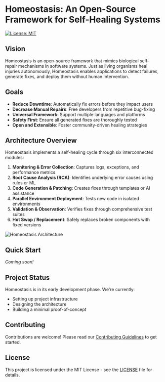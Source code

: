 # Homeostasis: An Open-Source Framework for Self-Healing Systems

[![License: MIT](https://img.shields.io/badge/License-MIT-blue.svg)](LICENSE)

## Vision

Homeostasis is an open-source framework that mimics biological self-repair mechanisms in software systems. Just as living organisms heal injuries autonomously, Homeostasis enables applications to detect failures, generate fixes, and deploy them without human intervention.

## Goals

- **Reduce Downtime**: Automatically fix errors before they impact users
- **Decrease Manual Repairs**: Free developers from repetitive bug-fixing
- **Universal Framework**: Support multiple languages and platforms
- **Safety First**: Ensure all generated fixes are thoroughly tested
- **Open and Extensible**: Foster community-driven healing strategies

## Architecture Overview

Homeostasis implements a self-healing cycle through six interconnected modules:

1. **Monitoring & Error Collection**: Captures logs, exceptions, and performance metrics
2. **Root Cause Analysis (RCA)**: Identifies underlying error causes using rules or ML
3. **Code Generation & Patching**: Creates fixes through templates or AI assistance
4. **Parallel Environment Deployment**: Tests new code in isolated environments
5. **Validation & Observation**: Verifies fixes through comprehensive test suites
6. **Hot Swap / Replacement**: Safely replaces broken components with fixed versions

![Homeostasis Architecture](docs/assets/architecture-placeholder.png)

## Quick Start

*Coming soon!*

## Project Status

Homeostasis is in its early development phase. We're currently:

- Setting up project infrastructure
- Designing the architecture
- Building a minimal proof-of-concept

## Contributing

Contributions are welcome! Please read our [Contributing Guidelines](CONTRIBUTING.md) to get started.

## License

This project is licensed under the MIT License - see the [LICENSE](LICENSE) file for details.